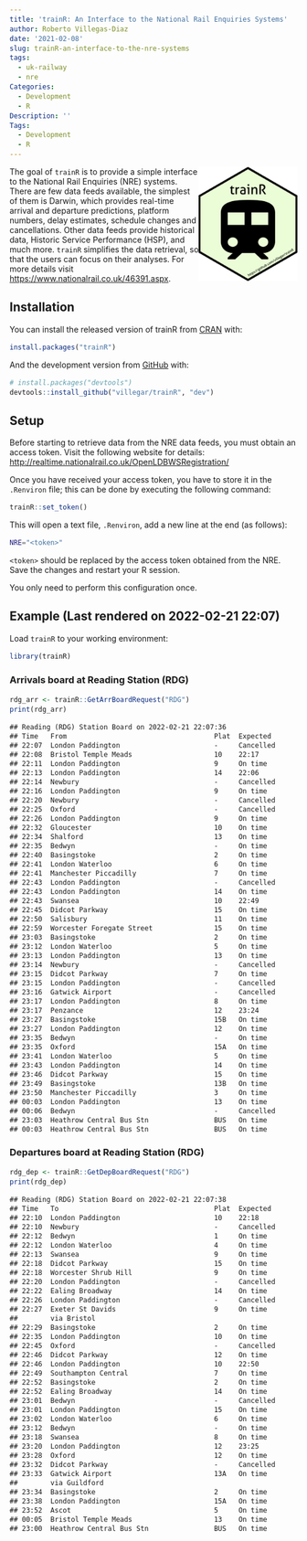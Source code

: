 ```yaml
---
title: 'trainR: An Interface to the National Rail Enquiries Systems'
author: Roberto Villegas-Diaz
date: '2021-02-08'
slug: trainR-an-interface-to-the-nre-systems
tags:
  - uk-railway
  - nre
Categories:
  - Development
  - R
Description: ''
Tags:
  - Development
  - R
---
```


<img src="https://raw.githubusercontent.com/villegar/trainR/main/inst/images/logo.png" alt="logo" align="right" height=200px/>

The goal of `trainR` is to provide a simple interface to the 
National Rail Enquiries (NRE) systems. There are few data feeds 
available, the simplest of them is Darwin, which provides real-time 
arrival and departure predictions, platform numbers, delay estimates, 
schedule changes and cancellations. Other data feeds provide historical 
data, Historic Service Performance (HSP), and much more. `trainR` 
simplifies the data retrieval, so that the users can focus on their 
analyses. For more details visit 
https://www.nationalrail.co.uk/46391.aspx.

## Installation

You can install the released version of trainR from [CRAN](https://CRAN.R-project.org) with:

``` r
install.packages("trainR")
```

And the development version from [GitHub](https://github.com/) with:

``` r
# install.packages("devtools")
devtools::install_github("villegar/trainR", "dev")
```

## Setup
Before starting to retrieve data from the NRE data feeds, you must obtain an access token. 
Visit the following website for details: http://realtime.nationalrail.co.uk/OpenLDBWSRegistration/

Once you have received your access token, you have to store it in the `.Renviron` file; this can be 
done by executing the following command:


```r
trainR::set_token()
```

This will open a text file, `.Renviron`, add a new line at the end (as follows):

```bash
NRE="<token>"
```

`<token>` should be replaced by the access token obtained from the NRE. Save the changes and restart 
your R session.

You only need to perform this configuration once.

## Example (Last rendered on 2022-02-21 22:07)

Load `trainR` to your working environment:

```r
library(trainR)
```

### Arrivals board at Reading Station (RDG)


```r
rdg_arr <- trainR::GetArrBoardRequest("RDG")
print(rdg_arr)
```

```
## Reading (RDG) Station Board on 2022-02-21 22:07:36
## Time   From                                    Plat  Expected
## 22:07  London Paddington                       -     Cancelled
## 22:08  Bristol Temple Meads                    10    22:17
## 22:11  London Paddington                       9     On time
## 22:13  London Paddington                       14    22:06
## 22:14  Newbury                                 -     Cancelled
## 22:16  London Paddington                       9     On time
## 22:20  Newbury                                 -     Cancelled
## 22:25  Oxford                                  -     Cancelled
## 22:26  London Paddington                       9     On time
## 22:32  Gloucester                              10    On time
## 22:34  Shalford                                13    On time
## 22:35  Bedwyn                                  -     On time
## 22:40  Basingstoke                             2     On time
## 22:41  London Waterloo                         6     On time
## 22:41  Manchester Piccadilly                   7     On time
## 22:43  London Paddington                       -     Cancelled
## 22:43  London Paddington                       14    On time
## 22:43  Swansea                                 10    22:49
## 22:45  Didcot Parkway                          15    On time
## 22:50  Salisbury                               11    On time
## 22:59  Worcester Foregate Street               15    On time
## 23:03  Basingstoke                             2     On time
## 23:12  London Waterloo                         5     On time
## 23:13  London Paddington                       13    On time
## 23:14  Newbury                                 -     Cancelled
## 23:15  Didcot Parkway                          7     On time
## 23:15  London Paddington                       -     Cancelled
## 23:16  Gatwick Airport                         -     Cancelled
## 23:17  London Paddington                       8     On time
## 23:17  Penzance                                12    23:24
## 23:27  Basingstoke                             15B   On time
## 23:27  London Paddington                       12    On time
## 23:35  Bedwyn                                  -     On time
## 23:35  Oxford                                  15A   On time
## 23:41  London Waterloo                         5     On time
## 23:43  London Paddington                       14    On time
## 23:46  Didcot Parkway                          15    On time
## 23:49  Basingstoke                             13B   On time
## 23:50  Manchester Piccadilly                   3     On time
## 00:03  London Paddington                       13    On time
## 00:06  Bedwyn                                  -     Cancelled
## 23:03  Heathrow Central Bus Stn                BUS   On time
## 00:03  Heathrow Central Bus Stn                BUS   On time
```

### Departures board at Reading Station (RDG)


```r
rdg_dep <- trainR::GetDepBoardRequest("RDG")
print(rdg_dep)
```

```
## Reading (RDG) Station Board on 2022-02-21 22:07:38
## Time   To                                      Plat  Expected
## 22:10  London Paddington                       10    22:18
## 22:10  Newbury                                 -     Cancelled
## 22:12  Bedwyn                                  1     On time
## 22:12  London Waterloo                         4     On time
## 22:13  Swansea                                 9     On time
## 22:18  Didcot Parkway                          15    On time
## 22:18  Worcester Shrub Hill                    9     On time
## 22:20  London Paddington                       -     Cancelled
## 22:22  Ealing Broadway                         14    On time
## 22:26  London Paddington                       -     Cancelled
## 22:27  Exeter St Davids                        9     On time
##        via Bristol                             
## 22:29  Basingstoke                             2     On time
## 22:35  London Paddington                       10    On time
## 22:45  Oxford                                  -     Cancelled
## 22:46  Didcot Parkway                          12    On time
## 22:46  London Paddington                       10    22:50
## 22:49  Southampton Central                     7     On time
## 22:52  Basingstoke                             2     On time
## 22:52  Ealing Broadway                         14    On time
## 23:01  Bedwyn                                  -     Cancelled
## 23:01  London Paddington                       15    On time
## 23:02  London Waterloo                         6     On time
## 23:12  Bedwyn                                  -     On time
## 23:18  Swansea                                 8     On time
## 23:20  London Paddington                       12    23:25
## 23:28  Oxford                                  12    On time
## 23:32  Didcot Parkway                          -     Cancelled
## 23:33  Gatwick Airport                         13A   On time
##        via Guildford                           
## 23:34  Basingstoke                             2     On time
## 23:38  London Paddington                       15A   On time
## 23:52  Ascot                                   5     On time
## 00:05  Bristol Temple Meads                    13    On time
## 23:00  Heathrow Central Bus Stn                BUS   On time
```
